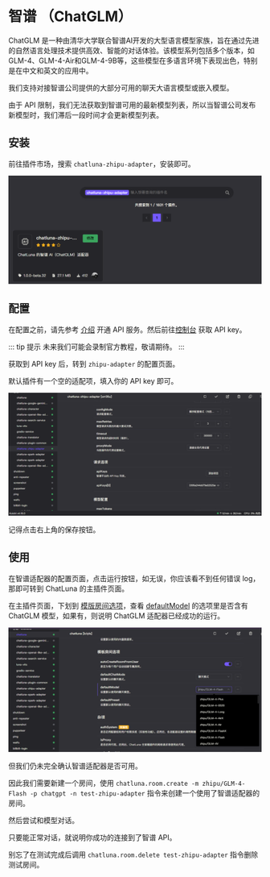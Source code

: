 # 智谱 （ChatGLM）

ChatGLM 是一种由清华大学联合智谱AI开发的大型语言模型家族，旨在通过先进的自然语言处理技术提供高效、智能的对话体验。该模型系列包括多个版本，如GLM-4、GLM-4-Air和GLM-4-9B等，这些模型在多语言环境下表现出色，特别是在中文和英文的应用中。

我们支持对接智谱公司提供的大部分可用的聊天大语言模型或嵌入模型。

由于 API 限制，我们无法获取到智谱可用的最新模型列表，所以当智谱公司发布新模型时，我们滞后一段时间才会更新模型列表。

## 安装

前往插件市场，搜索 `chatluna-zhipu-adapter`，安装即可。

![zhipu](../../public/images/image.png)

## 配置

在配置之前，请先参考 [介绍](https://open.bigmodel.cn/dev/howuse/introduction) 开通 API 服务。然后前往[控制台](https://open.bigmodel.cn/usercenter/apikeys) 获取 API key。

::: tip 提示
未来我们可能会录制官方教程，敬请期待。
:::

获取到 API key 后，转到 `zhipu-adapter` 的配置页面。

默认插件有一个空的适配项，填入你的 API key 即可。

![alt text](../../public/images/image-3.png)

记得点击右上角的保存按钮。

## 使用

在智谱适配器的配置页面，点击运行按钮，如无误，你应该看不到任何错误 log，那即可转到 ChatLuna 的主插件页面。

在主插件页面，下划到 [模版房间选项](../useful-configurations.md#模版房间选项)，查看 [defaultModel](../useful-configurations.md#defaultmodel) 的选项里是否含有 ChatGLM 模型，如果有，则说明 ChatGLM 适配器已经成功的运行。

![alt text](../../public/images/image-2.png)

但我们仍未完全确认智谱适配器是否可用。

因此我们需要新建一个房间，使用 `chatluna.room.create -m zhipu/GLM-4-Flash -p chatgpt -n test-zhipu-adapter` 指令来创建一个使用了智谱适配器的房间。

然后尝试和模型对话。

只要能正常对话，就说明你成功的连接到了智谱 API。

别忘了在测试完成后调用 `chatluna.room.delete test-zhipu-adapter` 指令删除测试房间。
